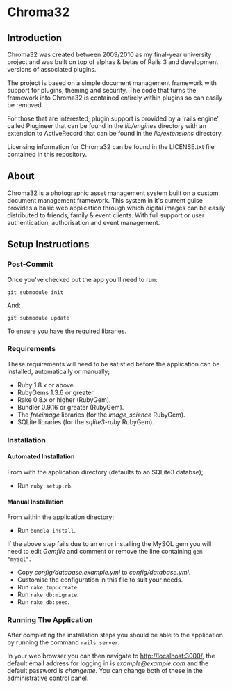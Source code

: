 Chroma32
========

Introduction
------------

Chroma32 was created between 2009/2010 as my final-year university
project and was built on top of alphas & betas of Rails 3 and
development versions of associated plugins.

The project is based on a simple document management framework with
support for plugins, theming and security. The code that turns the
framework into Chroma32 is contained entirely within plugins so can
easily be removed.

For those that are interested, plugin support is provided by a 'rails
engine' called Plugineer that can be found in the _lib/engines_
directory with an extension to ActiveRecord that can be found in
the _lib/extensions_ directory.

Licensing information for Chroma32 can be found in the LICENSE.txt
file contained in this repository.

About
-----

Chroma32 is a photographic asset management system built on a
custom document management framework. This system in it's
current guise provides a basic web application through which
digital images can be easily distributed to friends, family &
event clients. With full support or user authentication,
authorisation and event management.

Setup Instructions
------------------

### Post-Commit

Once you've checked out the app you'll need to run:

    git submodule init
    
And:

    git submodule update
    
To ensure you have the required libraries.

### Requirements

These requirements will need to be satisfied before the
application can be installed, automatically or manually;

- Ruby 1.8.x or above.
- RubyGems 1.3.6 or greater.
- Rake 0.8.x or higher (RubyGem).
- Bundler 0.9.16 or greater (RubyGem).
- The _freeimage_ libraries (for the _image\_science_ RubyGem).
- SQLite libraries (for the _sqlite3-ruby_ RubyGem).

### Installation

#### Automated Installation

From with the application directory (defaults to an SQLite3
databse);

- Run `ruby setup.rb`.

#### Manual Installation

From within the application directory;

- Run `bundle install`.

If the above step fails due to an error installing the MySQL gem
you will need to edit _Gemfile_ and comment or remove the line
containing `gem "mysql"`.

- Copy _config/database.example.yml_ to _config/database.yml_.
- Customise the configuration in this file to suit your needs.
- Run `rake tmp:create`.
- Run `rake db:migrate`.
- Run `rake db:seed`.


### Running The Application

After completing the installation steps you should be able to
the application by running the command `rails server`.

In your web browser you can then navigate to [http://localhost:3000/](http://localhost:3000/),
the default email address for logging in is _example@example.com_
and the default password is _changeme_. You can change both of these
in the administrative control panel.
